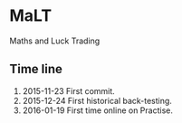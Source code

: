 # MaLT
Maths and Luck Trading

Time line
---------

1. 2015-11-23 First commit.
2. 2015-12-24 First historical back-testing.
3. 2016-01-19 First time online on Practise.

